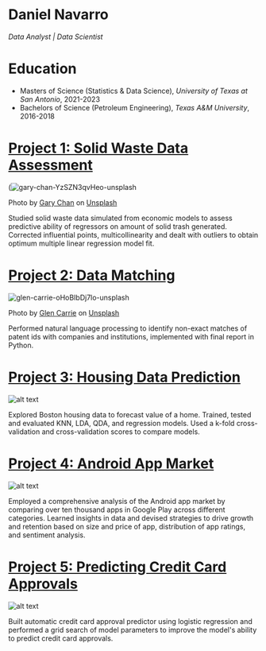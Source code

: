 
# Daniel Navarro
*Data Analyst | Data Scientist*

# Education
* Masters of Science (Statistics & Data Science), *University of Texas at San Antonio*, 2021-2023
* Bachelors of Science (Petroleum Engineering), *Texas A&M University*, 2016-2018

# [Project 1: Solid Waste Data Assessment]()

(![gary-chan-YzSZN3qvHeo-unsplash](https://user-images.githubusercontent.com/57077220/198105303-02fdf53f-0e93-4793-9499-5ef4bff28ccf.jpg)

Photo by <a href="https://unsplash.com/es/@gary_at_unsplash?utm_source=unsplash&utm_medium=referral&utm_content=creditCopyText">Gary Chan</a> on <a href="https://unsplash.com/s/photos/solid-waste?utm_source=unsplash&utm_medium=referral&utm_content=creditCopyText">Unsplash</a>
  
Studied solid waste data simulated from economic models to assess predictive ability
of regressors on amount of solid trash generated. Corrected influential points, multicollinearity and dealt with outliers
to obtain optimum multiple linear regression model fit.


# [Project 2: Data Matching](https://github.com/dnavarro8080/Daniel_Portfolio/blob/main/Fuzzy_Matching_NLP.ipynb)
![glen-carrie-oHoBIbDj7lo-unsplash](https://user-images.githubusercontent.com/57077220/198104833-da0adbdf-56bb-4cf4-ad9f-e41039df3106.jpg)

Photo by <a href="https://unsplash.com/@glencarrie?utm_source=unsplash&utm_medium=referral&utm_content=creditCopyText">Glen Carrie</a> on <a href="https://unsplash.com/s/photos/words?utm_source=unsplash&utm_medium=referral&utm_content=creditCopyText">Unsplash</a>
  
Performed natural language processing to identify non-exact matches of patent ids with companies
and institutions, implemented with final report in Python.

# [Project 3: Housing Data Prediction]() 
![alt text]()



Explored Boston housing data to forecast value of a home. Trained, tested and evaluated
KNN, LDA, QDA, and regression models. Used a k-fold cross-validation and cross-validation scores to compare
models.




# [Project 4: Android App Market]() 
![alt text]()


Employed a comprehensive analysis of the Android app market by comparing over ten
thousand apps in Google Play across different categories. Learned insights in data and devised strategies to drive
growth and retention based on size and price of app, distribution of app ratings, and sentiment analysis.




# [Project 5: Predicting Credit Card Approvals]() 
![alt text]()



Built automatic credit card approval predictor using logistic regression and
performed a grid search of model parameters to improve the model's ability to predict credit card approvals.





